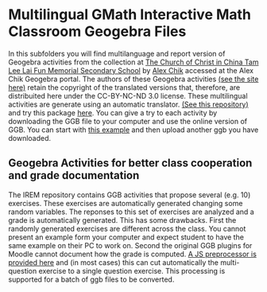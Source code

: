 # Multilingual GMath Interactive Math Classroom Geogebra Files
In this subfolders you will find multilanguage and report version of Geogebra activities from the 
collection at [The Church of Christ in China Tam Lee Lai Fun Memorial Secondary School](https://www.gmath.hk/#h.p_61c7aB3Al1ib)  by [Alex Chik](https://www.geogebra.org/u/alexchik)
accessed at the Alex Chik  Geogebra portal.
The authors of these Geogebra activities [(see the site here)](https://www.gmath.hk/#h.p_A6P_E3gUSmrM) retain the copyright of the
translated versions that, therefore, are distribuited here under the CC-BY-NC-ND 3.0 license. These multilingual activities are generate using an automatic translator. [(See this repository)](https://github.com/TWINGSISTER/GeogebraMultilanguageTranslator) and try this package [here](https://twingsister.github.io/GeogebraMultilanguageTranslator/index-private-latest.html). You can give a try to each activity by downloading the GGB file to your computer and use the online version of GGB. You can start with [this example](https://twingsister.github.io/GeogebraMultilanguageTranslator/example.html) and then upload another ggb you have downloaded.
## Geogebra Activities for better class cooperation and grade documentation
The IREM repository contains GGB activities that propose several (e.g. 10) exercises. These exercises are automatically generated changing some random variables. The reponses to this set of exercises are analyzed and a grade is automatically generated. This has some drawbacks. First the randomly generated exercises are different across the class. You cannot present an example form your computer and expect student to have the same example on their PC to work on.
Second the original  GGB plugins for Moodle cannot document how the grade is computed. [A JS preprocessor is provided here](https://twingsister.github.io/GeogebraMultilanguageTranslator/index-private-latest-OSA-snap-InEFLP.html) and (in most cases)  this can cut automatically the multi-question exercise to a single question exercise. This processing is supported for a batch of ggb files to be converted. 